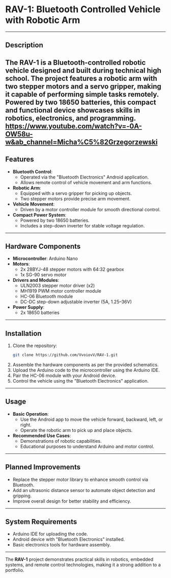 # RAV-1: Bluetooth Controlled Vehicle with Robotic Arm

---

## Description
The **RAV-1** is a Bluetooth-controlled robotic vehicle designed and built during technical high school. The project features a robotic arm with two stepper motors and a servo gripper, making it capable of performing simple tasks remotely. Powered by two 18650 batteries, this compact and functional device showcases skills in robotics, electronics, and programming.
https://www.youtube.com/watch?v=-0A-OW58u-w&ab_channel=Micha%C5%82Grzegorzewski
---

## Features
- **Bluetooth Control**:
  - Operated via the "Bluetooth Electronics" Android application.
  - Allows remote control of vehicle movement and arm functions.
- **Robotic Arm**:
  - Equipped with a servo gripper for picking up objects.
  - Two stepper motors provide precise arm movement.
- **Vehicle Movement**:
  - Driven by a motor controller module for smooth directional control.
- **Compact Power System**:
  - Powered by two 18650 batteries.
  - Includes a step-down inverter for stable voltage regulation.

---

## Hardware Components
- **Microcontroller**: Arduino Nano
- **Motors**:
  - 2x 28BYJ-48 stepper motors with 64:32 gearbox
  - 1x SG-90 servo motor
- **Drivers and Modules**:
  - ULN2003 stepper motor driver (x2)
  - MH1919 PWM motor controller module
  - HC-06 Bluetooth module
  - DC-DC step-down adjustable inverter (5A, 1.25–36V)
- **Power Supply**:
  - 2x 18650 batteries

---

## Installation
1. Clone the repository:
   ```bash
   git clone https://github.com/VvoiovV/RAV-1.git
   ```
2. Assemble the hardware components as per the provided schematics.
3. Upload the Arduino code to the microcontroller using the Arduino IDE.
4. Pair the HC-06 module with your Android device.
5. Control the vehicle using the "Bluetooth Electronics" application.

---

## Usage
- **Basic Operation**:
  - Use the Android app to move the vehicle forward, backward, left, or right.
  - Operate the robotic arm to pick up and place objects.
- **Recommended Use Cases**:
  - Demonstrations of robotic capabilities.
  - Educational purposes to understand Arduino and motor control.

---

## Planned Improvements
- Replace the stepper motor library to enhance smooth control via Bluetooth.
- Add an ultrasonic distance sensor to automate object detection and gripping.
- Improve overall design for better stability and efficiency.

---

## System Requirements
- Arduino IDE for uploading the code.
- Android device with "Bluetooth Electronics" installed.
- Basic electronics tools for hardware assembly.

---

The **RAV-1** project demonstrates practical skills in robotics, embedded systems, and remote control technologies, making it a strong addition to a portfolio.
